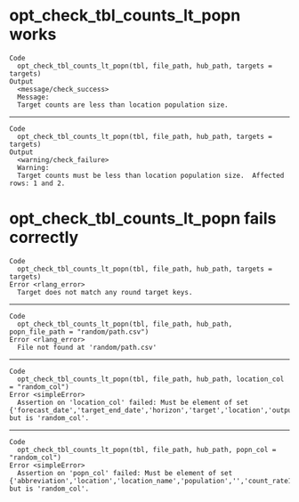 # opt_check_tbl_counts_lt_popn works

    Code
      opt_check_tbl_counts_lt_popn(tbl, file_path, hub_path, targets = targets)
    Output
      <message/check_success>
      Message:
      Target counts are less than location population size.

---

    Code
      opt_check_tbl_counts_lt_popn(tbl, file_path, hub_path, targets = targets)
    Output
      <warning/check_failure>
      Warning:
      Target counts must be less than location population size.  Affected rows: 1 and 2.

# opt_check_tbl_counts_lt_popn fails correctly

    Code
      opt_check_tbl_counts_lt_popn(tbl, file_path, hub_path, targets = targets)
    Error <rlang_error>
      Target does not match any round target keys.

---

    Code
      opt_check_tbl_counts_lt_popn(tbl, file_path, hub_path, popn_file_path = "random/path.csv")
    Error <rlang_error>
      File not found at 'random/path.csv'

---

    Code
      opt_check_tbl_counts_lt_popn(tbl, file_path, hub_path, location_col = "random_col")
    Error <simpleError>
      Assertion on 'location_col' failed: Must be element of set {'forecast_date','target_end_date','horizon','target','location','output_type','output_type_id','value'}, but is 'random_col'.

---

    Code
      opt_check_tbl_counts_lt_popn(tbl, file_path, hub_path, popn_col = "random_col")
    Error <simpleError>
      Assertion on 'popn_col' failed: Must be element of set {'abbreviation','location','location_name','population','','count_rate1','count_rate2','count_rate2p5','count_rate3','count_rate4','count_rate5'}, but is 'random_col'.

